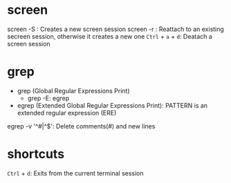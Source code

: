 # screen
screen -S <screen-name>: Creates a new screen session
screen -r <screen-name>: Reattach to an existing secreen session, otherwise it creates a new one
`Ctrl` + `a` + `d`: Deatach a screen session

# grep
* grep (Global Regular Expressions Print)
  * grep -E: egrep
* egrep (Extended Global Regular Expressions Print): PATTERN is an extended regular expression (ERE)

egrep -v '^#|^$': Delete comments(#) and new lines

# shortcuts
`Ctrl` + `d`: Exits from the current terminal session
